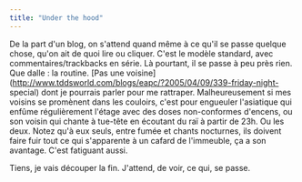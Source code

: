 ```yaml
---
title: "Under the hood"
---
```


De la part d'un blog, on s'attend quand même à ce qu'il se passe quelque
chose, qu'on ait de quoi lire ou cliquer. C'est le modèle standard, avec
commentaires/trackbacks en série. Là pourtant, il se passe à peu près rien.
Que dalle : la routine. [Pas une
voisine](http://www.tddsworld.com/blogs/eapc/?2005/04/09/339-friday-night-
special) dont je pourrais parler pour me rattraper. Malheureusement si mes
voisins se promènent dans les couloirs, c'est pour engueuler l'asiatique qui
enfûme régulièrement l'étage avec des doses non-conformes d'encens, ou son
voisin qui chante à tue-tête en écoutant du raï à partir de 23h. Ou les deux.
Notez qu'à eux seuls, entre fumée et chants nocturnes, ils doivent faire fuir
tout ce qui s'apparente à un cafard de l'immeuble, ça a son avantage. C'est
fatiguant aussi.

Tiens, je vais découper la fin. J'attend, de voir, ce qui, se passe.

